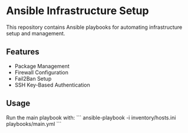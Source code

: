 # Ansible Infrastructure Setup
This repository contains Ansible playbooks for automating infrastructure setup and management.

## Features
- Package Management
- Firewall Configuration
- Fail2Ban Setup
- SSH Key-Based Authentication

## Usage
Run the main playbook with:
\`\`\`
ansible-playbook -i inventory/hosts.ini playbooks/main.yml
\`\`\`

